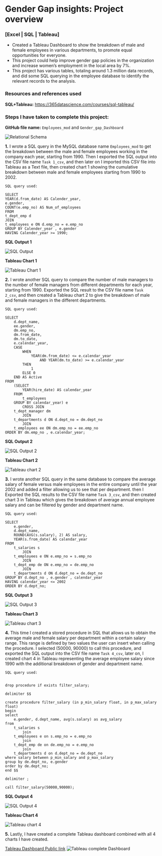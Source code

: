 # Gender Gap insights: Project overview
### [Excel | SQL | Tableau]
* Created a Tableau Dashboard to show the breakdown of male and female employees in various departments, to promote equal opportunities for everyone.
* This project could help improve gender gap policies in the organization and increase women’s employment in the local area by 7%.
* This project has various tables, totaling around 1.3 million data records, and did some SQL querying in the employee database to identify the relevant records to the analysis. 

### Resources and references used

**SQL+Tableau:** https://365datascience.com/courses/sql-tableau/

### Steps I have taken to complete this project:
**GitHub file name:** `Employees_mod` and `Gender_gap_Dashboard`

![](https://github.com/Inder-rana/course_projects/blob/main/Gender_gap_SQL_Tableau/image_database.PNG "Relational Schema")

**1.** I wrote a SQL query in the MySQL database name `Employees_mod` to get the breakdown between the male and female employees working in the company each year, starting from 1990. Then I exported the SQL output into the CSV file name `Task 1_csv`, and then later on I imported this CSV file into Tableau as a Text file, then created chart 1 showing the cumulative breakdown between male and female employees starting from 1990 to 2002.


	SQL query used: 

```
SELECT
YEAR(d.from_date) AS Calender_year,
e.gender,
COUNT(e.emp_no) AS Num_of_employees
FROM
t_dept_emp d
JOIN
t_employees e ON d.emp_no = e.emp_no
GROUP BY Calender_year , e.gender
HAVING Calender_year >= 1990;
```
**SQL Output 1**

![SQL Output](https://github.com/Inder-rana/course_projects/blob/main/Gender_gap_SQL_Tableau/images/image_SQL_output_task1.PNG "SQL Output 1")

**Tableau Chart 1**

![Tableau Chart 1](https://github.com/Inder-rana/course_projects/blob/main/Gender_gap_SQL_Tableau/images/image_chart1.PNG "Tableau chart 1")



**2.** I wrote another SQL query to compare the number of male managers to the number of female managers from different departments for each year, starting from 1990. Exported the SQL result to the CSV file name `Task 2_csv`, and then created a Tableau chart 2 to give the breakdown of male and female managers in the different departments.


	SQL query used:

```
SELECT 
    d.dept_name,
    ee.gender,
    dm.emp_no,
    dm.from_date,
    dm.to_date,
    e.calendar_year,
    CASE
        WHEN
            YEAR(dm.from_date) <= e.calendar_year
                AND YEAR(dm.to_date) >= e.calendar_year
        THEN
            1
        ELSE 0
    END AS Active
FROM
    (SELECT 
        YEAR(hire_date) AS calendar_year
    FROM
        t_employees
    GROUP BY calendar_year) e
        CROSS JOIN
    t_dept_manager dm
        JOIN
    t_departments d ON d.dept_no = dm.dept_no
        JOIN
    t_employees ee ON dm.emp_no = ee.emp_no
ORDER BY dm.emp_no , e.calendar_year;
```
**SQL Output 2**

![](https://github.com/Inder-rana/course_projects/blob/main/Gender_gap_SQL_Tableau/images/image_SQL_output_task2.PNG "SQL Output 2")

**Tableau Chart 2**

![](https://github.com/Inder-rana/course_projects/blob/main/Gender_gap_SQL_Tableau/images/image_chart2.PNG "Tableau chart 2")



**3.** I wrote another SQL query in the same database to compare the average salary of female versus male employees in the entire company until the year 2002 and added a filter allowing us to see that per department. then I Exported the SQL results to the CSV file name `Task 3_csv`, and then created chart 3 in Tableau which gives the breakdown of average annual employee salary and can be filtered by gender and department name.

	SQL query used:

```
SELECT 
    e.gender,
    d.dept_name,
    ROUND(AVG(s.salary), 2) AS salary,
    YEAR(s.from_date) AS calendar_year
FROM
    t_salaries s
        JOIN
    t_employees e ON e.emp_no = s.emp_no
        JOIN
    t_dept_emp de ON e.emp_no = de.emp_no
        JOIN
    t_departments d ON d.dept_no = de.dept_no
GROUP BY d.dept_no , e.gender , calendar_year
HAVING calendar_year <= 2002
ORDER BY d.dept_no;
```
**SQL Output 3**

![](https://github.com/Inder-rana/course_projects/blob/main/Gender_gap_SQL_Tableau/images/image_SQL_output_task3.PNG "SQL Output 3")

**Tableau Chart 3**

![](https://github.com/Inder-rana/course_projects/blob/main/Gender_gap_SQL_Tableau/images/image_chart3.PNG "Tableau chart 3")


**4.** This time I created a stored procedure in SQL that allows us to obtain the average male and female salary per department within a certain salary range. This range is defined by two values the user can insert when calling the procedure. I selected (50000, 90000) to call this procedure, and exported the SQL output into the CSV file name `Task 4_csv`, later on, I created chart 4 in Tableau representing the average employee salary since 1990 with the additional breakdown of gender and department name.

	SQL query used:

```

drop procedure if exists filter_salary;

delimiter $$

create procedure filter_salary (in p_min_salary float, in p_max_salary float)
begin
select
	e.gender, d.dept_name, avg(s.salary) as avg_salary
from
	t_salaries s
		join
    t_employees e on s.emp_no = e.emp_no
		join
    t_dept_emp de on de.emp_no = e.emp_no
		join
    t_departments d on d.dept_no = de.dept_no
where salary between p_min_salary and p_max_salary
group by de.dept_no, e.gender
order by de.dept_no;
end $$

delimiter ;

call filter_salary(50000,90000);
```
**SQL Output 4**

![](https://github.com/Inder-rana/course_projects/blob/main/Gender_gap_SQL_Tableau/images/image_SQL_output_task4.PNG "SQL Output 4")

**Tableau Chart 4**

![](https://github.com/Inder-rana/course_projects/blob/main/Gender_gap_SQL_Tableau/images/image_chart4.PNG "Tableau chart 4")

**5.** Lastly, I have created a complete Tableau dashboard combined with all 4 charts I have created. 

[Tableau Dashboard Public link](https://public.tableau.com/app/profile/inderjeet.singh4420/viz/GenderGap_16817125020040/Dashboard1)
![](https://github.com/Inder-rana/course_projects/blob/main/Gender_gap_SQL_Tableau/images/image_gender_gap_dashboard.PNG "Tableau complete Dashboard")







